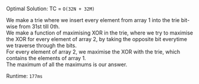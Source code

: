 Optimal Solution: TC = `O(32N + 32M)`

We make a trie where we insert every element from array 1 into the trie bit-wise from 31st till 0th. <br>
We make a function of maximising XOR in the trie, where we try to maximise the XOR for every element of array 2, by taking the opposite bit everytime we traverse through the bits. <br>
For every element of array 2, we maximise the XOR with the trie, which contains the elements of array 1. <br>
The maximum of all the maximums is our answer. <br>

Runtime: `177ms`